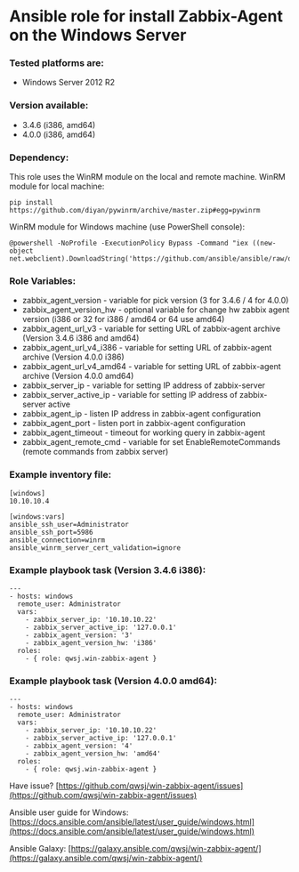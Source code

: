 # Ansible role for install Zabbix-Agent on the Windows Server


### Tested platforms are:
* Windows Server 2012 R2


### Version available:
* 3.4.6 (i386, amd64)
* 4.0.0 (i386, amd64)


### Dependency:
This role uses the WinRM module on the local and remote machine.
WinRM module for local machine:
```
pip install https://github.com/diyan/pywinrm/archive/master.zip#egg=pywinrm
```


WinRM module for Windows machine (use PowerShell console):
```
@powershell -NoProfile -ExecutionPolicy Bypass -Command "iex ((new-object net.webclient).DownloadString('https://github.com/ansible/ansible/raw/devel/examples/scripts/ConfigureRemotingForAnsible.ps1'))"
```


### Role Variables:
* zabbix_agent_version - variable for pick version (3 for 3.4.6 / 4 for 4.0.0)
* zabbix_agent_version_hw - optional variable for change hw zabbix agent version (i386 or 32 for i386 / amd64 or 64 use amd64)
* zabbix_agent_url_v3 - variable for setting URL of zabbix-agent archive (Version 3.4.6 i386 and amd64)
* zabbix_agent_url_v4_i386 - variable for setting URL of zabbix-agent archive (Version 4.0.0 i386)
* zabbix_agent_url_v4_amd64 - variable for setting URL of zabbix-agent archive (Version 4.0.0 amd64)
* zabbix_server_ip - variable for setting IP address of zabbix-server
* zabbix_server_active_ip - variable for setting IP address of zabbix-server active
* zabbix_agent_ip - listen IP address in zabbix-agent configuration
* zabbix_agent_port - listen port in zabbix-agent configuration
* zabbix_agent_timeout - timeout for working query in zabbix-agent 
* zabbix_agent_remote_cmd - variable for set EnableRemoteCommands (remote commands from zabbix server)



### Example inventory file:
```
[windows]
10.10.10.4

[windows:vars]
ansible_ssh_user=Administrator
ansible_ssh_port=5986
ansible_connection=winrm
ansible_winrm_server_cert_validation=ignore
```


### Example playbook task (Version 3.4.6 i386):
```
---
- hosts: windows
  remote_user: Administrator
  vars:
    - zabbix_server_ip: '10.10.10.22'
    - zabbix_server_active_ip: '127.0.0.1'
    - zabbix_agent_version: '3'
    - zabbix_agent_version_hw: 'i386'
  roles:
    - { role: qwsj.win-zabbix-agent }
```


### Example playbook task (Version 4.0.0 amd64):
```
---
- hosts: windows
  remote_user: Administrator
  vars:
    - zabbix_server_ip: '10.10.10.22'
    - zabbix_server_active_ip: '127.0.0.1'
    - zabbix_agent_version: '4'
    - zabbix_agent_version_hw: 'amd64'
  roles:
    - { role: qwsj.win-zabbix-agent }
```


Have issue? [https://github.com/qwsj/win-zabbix-agent/issues](https://github.com/qwsj/win-zabbix-agent/issues)

Ansible user guide for Windows: [https://docs.ansible.com/ansible/latest/user_guide/windows.html](https://docs.ansible.com/ansible/latest/user_guide/windows.html)

Ansible Galaxy: [https://galaxy.ansible.com/qwsj/win-zabbix-agent/](https://galaxy.ansible.com/qwsj/win-zabbix-agent/)
